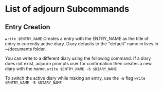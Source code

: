 # List of adjourn Subcommands

## Entry Creation
`write $ENTRY_NAME`
Creates a entry with the ENTRY_NAME as the title of entry in currently active diary. Diary defaults to the "default" name in lives in ~/documents folder.

You can write to a different diary using the following command. If a diary does not exist, adjourn prompts user for confirmation then creates a new diary with the name.
`write $ENTRY_NAME -b $DIARY_NAME`

To switch the active diary while making an entry, use the `-B` flag
`write $ENTRY_NAME -B $DIARY_NAME`
